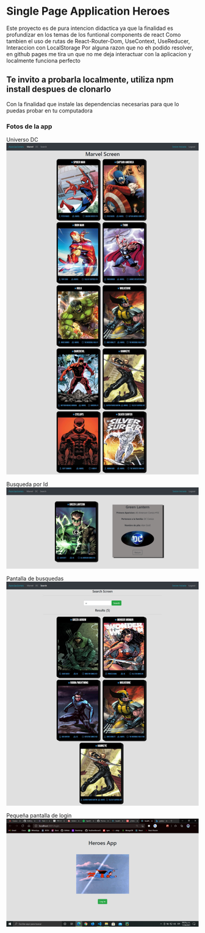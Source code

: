 # Single Page Application Heroes
Este proyecto es de pura intencion didactica ya que la finalidad es profundizar en los temas de los funtional components de react
Como tambien el uso de rutas de React-Router-Dom, UseContext, UseReducer, Interaccion con LocalStorage
Por alguna razon que no eh podido resolver, en github pages me tira un  que no me deja interactuar con la aplicacion y localmente funciona perfecto

## Te invito a probarla localmente, utiliza npm install despues de clonarlo
Con la finalidad que instale las dependencias necesarias para que lo puedas probar en tu computadora

### Fotos de la app
Universo DC
![DC-Universe](https://github.com/JILSE7/SPA-Heroes-React/blob/master/app-imgs/Captura%20web_11-4-2021_20266_localhost.jpeg?raw=true) 

Busqueda por Id
![Search-Screen-for-id](https://github.com/JILSE7/SPA-Heroes-React/blob/master/app-imgs/Captura%20web_11-4-2021_202827_localhost.jpeg) 

Pantalla de busquedas
![Search-Screen](https://github.com/JILSE7/SPA-Heroes-React/blob/master/app-imgs/Captura%20web_11-4-2021_202729_localhost.jpeg) 

Pequeña pantalla de login
![Login-Screen](https://github.com/JILSE7/SPA-Heroes-React/blob/master/app-imgs/Login.png) 

  




